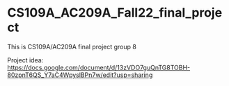 # CS109A_AC209A_Fall22_final_project

This is CS109A/AC209A final project group 8

Project idea: https://docs.google.com/document/d/13zVDO7guQnTG8TOBH-80zpnT6QS_Y7aC4WpyslBPn7w/edit?usp=sharing


